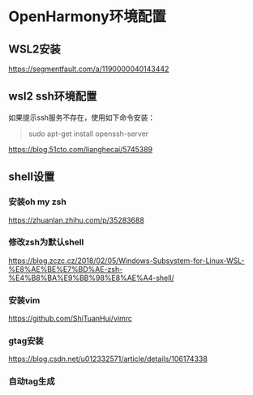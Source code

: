 # OpenHarmony环境配置

## WSL2安装
https://segmentfault.com/a/1190000040143442

## wsl2 ssh环境配置
如果提示ssh服务不存在，使用如下命令安装：
>sudo apt-get install openssh-server

https://blog.51cto.com/lianghecai/5745389

## shell设置
### 安装oh my zsh
https://zhuanlan.zhihu.com/p/35283688

### 修改zsh为默认shell
https://blog.zczc.cz/2018/02/05/Windows-Subsystem-for-Linux-WSL-%E8%AE%BE%E7%BD%AE-zsh-%E4%B8%BA%E9%BB%98%E8%AE%A4-shell/

### 安装vim
https://github.com/ShiTuanHui/vimrc

### gtag安装
https://blog.csdn.net/u012332571/article/details/106174338

### 自动tag生成